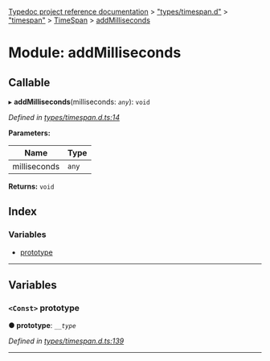[Typedoc project reference documentation](../README.md) > ["types/timespan.d"](../modules/_types_timespan_d_.md) > ["timespan"](../modules/_types_timespan_d_._timespan_.md) > [TimeSpan](../classes/_types_timespan_d_._timespan_.timespan.md) > [addMilliseconds](../modules/_types_timespan_d_._timespan_.timespan.addmilliseconds.md)

# Module: addMilliseconds

## Callable
▸ **addMilliseconds**(milliseconds: *`any`*): `void`

*Defined in [types/timespan.d.ts:14](https://github.com/DocuWare/REST-Sample-TS/blob/22cf36b/src/types/timespan.d.ts#L14)*

**Parameters:**

| Name | Type |
| ------ | ------ |
| milliseconds | `any` |

**Returns:** `void`

## Index

### Variables

* [prototype](_types_timespan_d_._timespan_.timespan.addmilliseconds.md#prototype)

---

## Variables

<a id="prototype"></a>

### `<Const>` prototype

**● prototype**: *`__type`*

*Defined in [types/timespan.d.ts:139](https://github.com/DocuWare/REST-Sample-TS/blob/22cf36b/src/types/timespan.d.ts#L139)*

___

